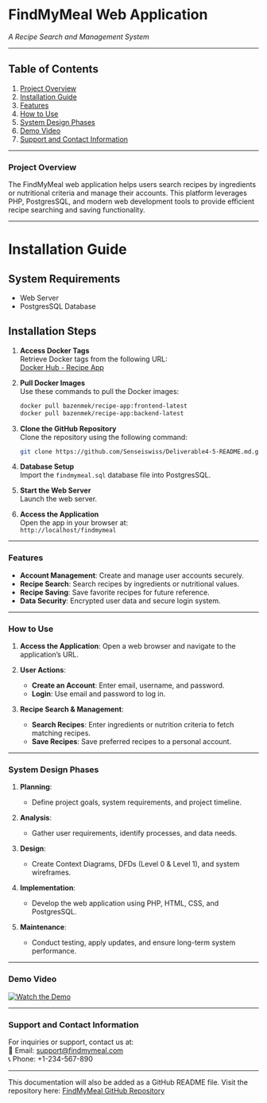 # **FindMyMeal Web Application**
_A Recipe Search and Management System_

---

## **Table of Contents**  

1. [Project Overview](#project-overview)  
2. [Installation Guide](#installation-guide)  
3. [Features](#features)  
4. [How to Use](#how-to-use)  
5. [System Design Phases](#system-design-phases)  
6. [Demo Video](#demo-video)  
7. [Support and Contact Information](#support-and-contact-information)  

---

### **Project Overview**  

The FindMyMeal web application helps users search recipes by ingredients or nutritional criteria and manage their accounts. This platform leverages PHP, PostgresSQL, and modern web development tools to provide efficient recipe searching and saving functionality.

---

# **Installation Guide**  

## **System Requirements**  
- Web Server  
- PostgresSQL Database  

## **Installation Steps**  

1. **Access Docker Tags**  
   Retrieve Docker tags from the following URL:  
   [Docker Hub - Recipe App](https://hub.docker.com/r/bazenmek/recipe-app/tags)  

2. **Pull Docker Images**  
   Use these commands to pull the Docker images:  

   ```bash
   docker pull bazenmek/recipe-app:frontend-latest
   docker pull bazenmek/recipe-app:backend-latest
   ```

3. **Clone the GitHub Repository**  
   Clone the repository using the following command:  

   ```bash
   git clone https://github.com/Senseiswiss/Deliverable4-5-README.md.git
   ```

4. **Database Setup**  
   Import the `findmymeal.sql` database file into PostgresSQL.  

5. **Start the Web Server**  
   Launch the web server.  

6. **Access the Application**  
   Open the app in your browser at:  
   `http://localhost/findmymeal`  

---

### **Features**  

- **Account Management**: Create and manage user accounts securely.  
- **Recipe Search**: Search recipes by ingredients or nutritional values.  
- **Recipe Saving**: Save favorite recipes for future reference.  
- **Data Security**: Encrypted user data and secure login system.  

---

### **How to Use**  

1. **Access the Application**: Open a web browser and navigate to the application’s URL.  

2. **User Actions**:  
   - **Create an Account**: Enter email, username, and password.  
   - **Login**: Use email and password to log in.  

3. **Recipe Search & Management**:  
   - **Search Recipes**: Enter ingredients or nutrition criteria to fetch matching recipes.  
   - **Save Recipes**: Save preferred recipes to a personal account.  

---

### **System Design Phases**  

1. **Planning**:  
   - Define project goals, system requirements, and project timeline.  

2. **Analysis**:  
   - Gather user requirements, identify processes, and data needs.  

3. **Design**:  
   - Create Context Diagrams, DFDs (Level 0 & Level 1), and system wireframes.  

4. **Implementation**:  
   - Develop the web application using PHP, HTML, CSS, and PostgresSQL.  

5. **Maintenance**:  
   - Conduct testing, apply updates, and ensure long-term system performance.  

---

### **Demo Video**  

[![Watch the Demo](https://img.youtube.com/vi/demo_video_id/0.jpg)](https://www.youtube.com/watch?v=demo_video_id)

---

### **Support and Contact Information**  

For inquiries or support, contact us at:  
📧 Email: support@findmymeal.com  
📞 Phone: +1-234-567-890  

---

This documentation will also be added as a GitHub README file. Visit the repository here: [FindMyMeal GitHub Repository](https://github.com/Senseiswiss/Deliverable4-5-README.md.git)  
